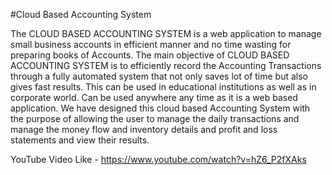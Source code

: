 #Cloud Based Accounting System

The CLOUD BASED ACCOUNTING SYSTEM is a web application to manage small business accounts in efficient manner and no time wasting for preparing books of Accounts.
 The main objective of CLOUD BASED ACCOUNTING SYSTEM is to efficiently record the Accounting Transactions through a fully automated system that not only saves lot of time but also gives fast results. 
This can be used in educational institutions as well as in corporate world. Can be used anywhere any time as it is a web based application. 
We have designed this cloud based Accounting System with the purpose of allowing the user to manage the daily transactions and manage the money flow and inventory details and profit and loss statements and view their results.

YouTube Video Like - https://www.youtube.com/watch?v=hZ6_P2fXAks 

